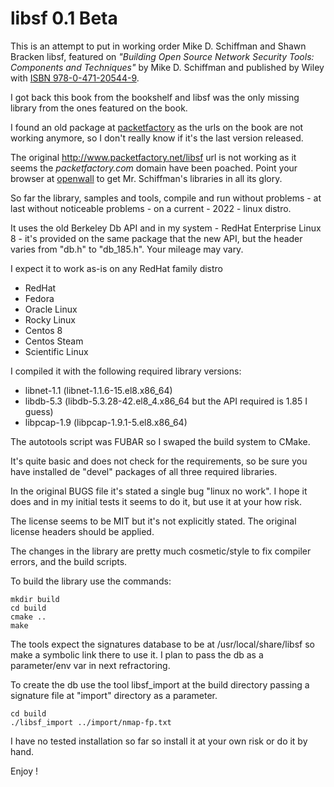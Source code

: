 # libsf 0.1 Beta

This is an attempt to put in working order Mike D. Schiffman  and Shawn Bracken 
libsf, featured on *"Building Open Source Network Security Tools: Components and Techniques"*
by Mike D. Schiffman and published by Wiley with 
[ISBN  978-0-471-20544-9](https://www.wiley.com/en-us/Building+Open+Source+Network+Security+Tools:+Components+and+Techniques-p-9780471205449).

I got back this book from the bookshelf and libsf was the only missing library 
from the ones featured on the book.

I found an old package at [packetfactory](http://packetfactory.openwall.net/projects/libsf/index.html)
as the urls on the book are not working anymore, so I don't really know if it's the
last version released.

The original http://www.packetfactory.net/libsf url is not working as it seems the *packetfactory.com* 
domain have been poached. Point your browser at [openwall](http://packetfactory.openwall.net/) to get 
Mr. Schiffman's libraries in all its glory.

So far the library, samples and tools, compile and run without problems - at last without 
noticeable problems - on a current - 2022 - linux distro.

It uses the old Berkeley Db API and in my system - RedHat Enterprise Linux 8 -
it's provided on the same package that the new API, but the header varies from "db.h"
to "db_185.h". Your mileage may vary. 

I expect it to work as-is on any RedHat family distro
- RedHat
- Fedora
- Oracle Linux
- Rocky Linux
- Centos 8
- Centos Steam
- Scientific Linux

I compiled it with the following required library versions:

* libnet-1.1 (libnet-1.1.6-15.el8.x86_64)
* libdb-5.3 (libdb-5.3.28-42.el8_4.x86_64 but the API required is 1.85 I guess)
* libpcap-1.9 (libpcap-1.9.1-5.el8.x86_64)

The autotools script was FUBAR so I swaped the build system to CMake.

It's quite basic and does not check for the requirements, so be sure you
have installed de "devel" packages of all three required libraries.

In the original BUGS file it's stated a single bug "linux no work". I hope it does 
and in my initial tests it seems to do it, but use it at your
how risk.

The license seems to be MIT but it's not explicitly stated. The original license headers should be applied.

The changes in the library are pretty much cosmetic/style to fix compiler
errors, and the build scripts.

To build the library use the commands:

    mkdir build
    cd build
    cmake ..
    make

The tools expect the signatures database to be at /usr/local/share/libsf so make
a symbolic link there to use it. I plan to pass the db as a parameter/env var 
in next refractoring.

To create the db use the tool libsf_import at the build directory passing a signature
file at "import" directory as a parameter.

    cd build
    ./libsf_import ../import/nmap-fp.txt

I have no tested installation so far so install it at your own risk or do it by
hand.

Enjoy !


